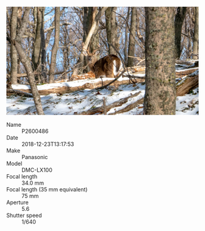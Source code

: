 [![P2600486](/photos/hd/P2600486.jpg)](/photos/full/P2600486.jpg?raw=true)

<dl>
  <dt>Name</dt>
  <dd>P2600486</dd>
  <dt>Date</dt>
  <dd>2018-12-23T13:17:53</dd>
  <dt>Make</dt>
  <dd>Panasonic</dd>
  <dt>Model</dt>
  <dd>DMC-LX100</dd>
  <dt>Focal length</dt>
  <dd>34.0 mm</dd>
  <dt>Focal length (35 mm equivalent)</dt>
  <dd>75 mm</dd>
  <dt>Aperture</dt>
  <dd>5.6</dd>
  <dt>Shutter speed</dt>
  <dd>1/640</dd>
</dl>
